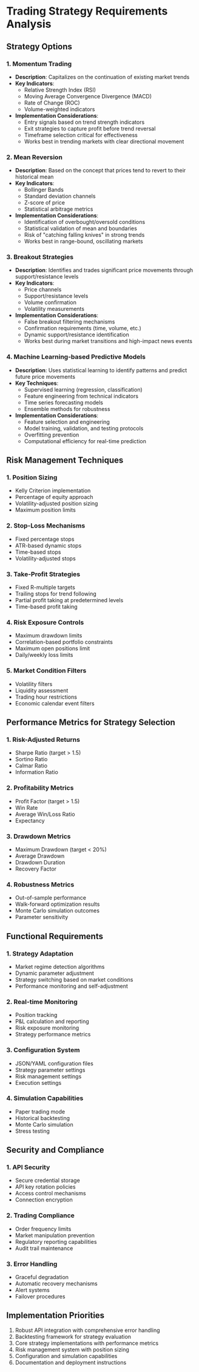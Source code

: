 # Trading Strategy Requirements Analysis

## Strategy Options

### 1. Momentum Trading
- **Description**: Capitalizes on the continuation of existing market trends
- **Key Indicators**: 
  - Relative Strength Index (RSI)
  - Moving Average Convergence Divergence (MACD)
  - Rate of Change (ROC)
  - Volume-weighted indicators
- **Implementation Considerations**:
  - Entry signals based on trend strength indicators
  - Exit strategies to capture profit before trend reversal
  - Timeframe selection critical for effectiveness
  - Works best in trending markets with clear directional movement

### 2. Mean Reversion
- **Description**: Based on the concept that prices tend to revert to their historical mean
- **Key Indicators**:
  - Bollinger Bands
  - Standard deviation channels
  - Z-score of price
  - Statistical arbitrage metrics
- **Implementation Considerations**:
  - Identification of overbought/oversold conditions
  - Statistical validation of mean and boundaries
  - Risk of "catching falling knives" in strong trends
  - Works best in range-bound, oscillating markets

### 3. Breakout Strategies
- **Description**: Identifies and trades significant price movements through support/resistance levels
- **Key Indicators**:
  - Price channels
  - Support/resistance levels
  - Volume confirmation
  - Volatility measurements
- **Implementation Considerations**:
  - False breakout filtering mechanisms
  - Confirmation requirements (time, volume, etc.)
  - Dynamic support/resistance identification
  - Works best during market transitions and high-impact news events

### 4. Machine Learning-based Predictive Models
- **Description**: Uses statistical learning to identify patterns and predict future price movements
- **Key Techniques**:
  - Supervised learning (regression, classification)
  - Feature engineering from technical indicators
  - Time series forecasting models
  - Ensemble methods for robustness
- **Implementation Considerations**:
  - Feature selection and engineering
  - Model training, validation, and testing protocols
  - Overfitting prevention
  - Computational efficiency for real-time prediction

## Risk Management Techniques

### 1. Position Sizing
- Kelly Criterion implementation
- Percentage of equity approach
- Volatility-adjusted position sizing
- Maximum position limits

### 2. Stop-Loss Mechanisms
- Fixed percentage stops
- ATR-based dynamic stops
- Time-based stops
- Volatility-adjusted stops

### 3. Take-Profit Strategies
- Fixed R-multiple targets
- Trailing stops for trend following
- Partial profit taking at predetermined levels
- Time-based profit taking

### 4. Risk Exposure Controls
- Maximum drawdown limits
- Correlation-based portfolio constraints
- Maximum open positions limit
- Daily/weekly loss limits

### 5. Market Condition Filters
- Volatility filters
- Liquidity assessment
- Trading hour restrictions
- Economic calendar event filters

## Performance Metrics for Strategy Selection

### 1. Risk-Adjusted Returns
- Sharpe Ratio (target > 1.5)
- Sortino Ratio
- Calmar Ratio
- Information Ratio

### 2. Profitability Metrics
- Profit Factor (target > 1.5)
- Win Rate
- Average Win/Loss Ratio
- Expectancy

### 3. Drawdown Metrics
- Maximum Drawdown (target < 20%)
- Average Drawdown
- Drawdown Duration
- Recovery Factor

### 4. Robustness Metrics
- Out-of-sample performance
- Walk-forward optimization results
- Monte Carlo simulation outcomes
- Parameter sensitivity

## Functional Requirements

### 1. Strategy Adaptation
- Market regime detection algorithms
- Dynamic parameter adjustment
- Strategy switching based on market conditions
- Performance monitoring and self-adjustment

### 2. Real-time Monitoring
- Position tracking
- P&L calculation and reporting
- Risk exposure monitoring
- Strategy performance metrics

### 3. Configuration System
- JSON/YAML configuration files
- Strategy parameter settings
- Risk management settings
- Execution settings

### 4. Simulation Capabilities
- Paper trading mode
- Historical backtesting
- Monte Carlo simulation
- Stress testing

## Security and Compliance

### 1. API Security
- Secure credential storage
- API key rotation policies
- Access control mechanisms
- Connection encryption

### 2. Trading Compliance
- Order frequency limits
- Market manipulation prevention
- Regulatory reporting capabilities
- Audit trail maintenance

### 3. Error Handling
- Graceful degradation
- Automatic recovery mechanisms
- Alert systems
- Failover procedures

## Implementation Priorities
1. Robust API integration with comprehensive error handling
2. Backtesting framework for strategy evaluation
3. Core strategy implementations with performance metrics
4. Risk management system with position sizing
5. Configuration and simulation capabilities
6. Documentation and deployment instructions
